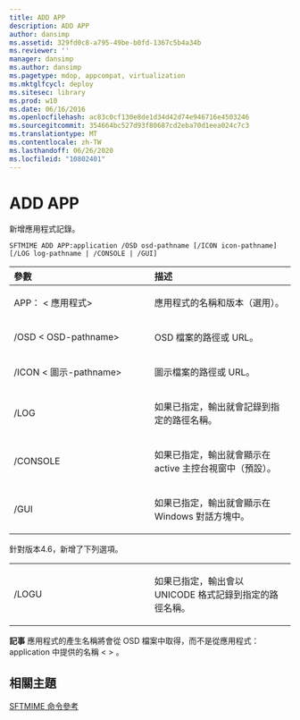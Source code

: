 ```yaml
---
title: ADD APP
description: ADD APP
author: dansimp
ms.assetid: 329fd0c8-a795-49be-b0fd-1367c5b4a34b
ms.reviewer: ''
manager: dansimp
ms.author: dansimp
ms.pagetype: mdop, appcompat, virtualization
ms.mktglfcycl: deploy
ms.sitesec: library
ms.prod: w10
ms.date: 06/16/2016
ms.openlocfilehash: ac83c0cf130e8de1d34d42d74e946716e4503246
ms.sourcegitcommit: 354664bc527d93f80687cd2eba70d1eea024c7c3
ms.translationtype: MT
ms.contentlocale: zh-TW
ms.lasthandoff: 06/26/2020
ms.locfileid: "10802401"
---
```

# ADD APP


新增應用程式記錄。

`SFTMIME ADD APP:application /OSD osd-pathname [/ICON icon-pathname] [/LOG log-pathname | /CONSOLE | /GUI]`

<table>
<colgroup>
<col width="50%" />
<col width="50%" />
</colgroup>
<thead>
<tr class="header">
<th align="left">參數</th>
<th align="left">描述</th>
</tr>
</thead>
<tbody>
<tr class="odd">
<td align="left"><p>APP： &lt; 應用程式&gt;</p></td>
<td align="left"><p>應用程式的名稱和版本（選用）。</p></td>
</tr>
<tr class="even">
<td align="left"><p>/OSD &lt; OSD-pathname&gt;</p></td>
<td align="left"><p>OSD 檔案的路徑或 URL。</p></td>
</tr>
<tr class="odd">
<td align="left"><p>/ICON &lt; 圖示-pathname&gt;</p></td>
<td align="left"><p>圖示檔案的路徑或 URL。</p></td>
</tr>
<tr class="even">
<td align="left"><p>/LOG</p></td>
<td align="left"><p>如果已指定，輸出就會記錄到指定的路徑名稱。</p></td>
</tr>
<tr class="odd">
<td align="left"><p>/CONSOLE</p></td>
<td align="left"><p>如果已指定，輸出就會顯示在 active 主控台視窗中（預設）。</p></td>
</tr>
<tr class="even">
<td align="left"><p>/GUI</p></td>
<td align="left"><p>如果已指定，輸出就會顯示在 Windows 對話方塊中。</p></td>
</tr>
</tbody>
</table>

 

針對版本4.6，新增了下列選項。

<table>
<colgroup>
<col width="50%" />
<col width="50%" />
</colgroup>
<tbody>
<tr class="odd">
<td align="left"><p>/LOGU</p></td>
<td align="left"><p>如果已指定，輸出會以 UNICODE 格式記錄到指定的路徑名稱。</p></td>
</tr>
</tbody>
</table>

 

**記事** 應用程式的產生名稱將會從 OSD 檔案中取得，而不是從應用程式： application 中提供的名稱 &lt; &gt; 。

 

## 相關主題


[SFTMIME 命令參考](sftmime--command-reference.md)

 

 





